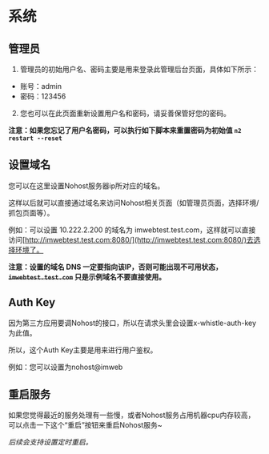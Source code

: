 # 系统
## 管理员
1. 管理员的初始用户名、密码主要是用来登录此管理后台页面，具体如下所示：
 - 账号：admin
 - 密码：123456


2. 您也可以在此页面重新设置用户名和密码，请妥善保管好您的密码。

**注意：如果您忘记了用户名密码，可以执行如下脚本来重置密码为初始值
```n2 restart --reset```**
 

## 设置域名
您可以在这里设置Nohost服务器ip所对应的域名。

这样以后就可以直接通过域名来访问Nohost相关页面（如管理员页面，选择环境/抓包页面等）。

例如：可以设置 10.222.2.200 的域名为 imwebtest.test.com，这样就可以直接访问[http://imwebtest.test.com:8080/](http://imwebtest.test.com:8080/)去选择环境了。

**注意：设置的域名 DNS 一定要指向该IP，否则可能出现不可用状态，<del>`imwebtest.test.com`</del> 只是示例域名不要直接使用。**


## Auth Key
因为第三方应用要调Nohost的接口，所以在请求头里会设置x-whistle-auth-key 为此值。

所以，这个Auth Key主要是用来进行用户鉴权。

例如：您可以设置为nohost@imweb

## 重启服务
如果您觉得最近的服务处理有一些慢，或者Nohost服务占用机器cpu内存较高，可以点击一下这个“重启”按钮来重启Nohost服务~

*后续会支持设置定时重启。*
